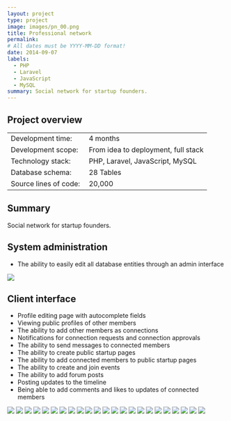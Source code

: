 ```yaml
---
layout: project
type: project
image: images/pn_00.png
title: Professional network
permalink: 
# All dates must be YYYY-MM-DD format!
date: 2014-09-07
labels:
  - PHP
  - Laravel
  - JavaScript
  - MySQL
summary: Social network for startup founders.
---
```


## Project overview

<table>
  <tr>
    <td>Development time:&nbsp;</td>
    <td>4 months</td>
  </tr>
  <tr>
    <td>Development scope:&nbsp;</td>
    <td>From idea to deployment, full stack</td>
  </tr>
  <tr>
    <td>Technology stack:&nbsp;</td>
    <td>PHP, Laravel, JavaScript, MySQL</td>
  </tr>
  <tr>
    <td>Database schema:&nbsp;</td>
    <td>28 Tables</td>
  </tr>
  <tr>
    <td>Source lines of code:&nbsp;</td>
    <td>20,000</td>
  </tr>
</table>

## Summary

Social network for startup founders.

## System administration

- The ability to easily edit all database entities through an admin interface

<div class="ui small rounded images">
  <a href="../images/pn_01.png" target="_blank"><img class="ui image" src="../images/pn_01.png"></a>
</div>

## Client interface

- Profile editing page with autocomplete fields
- Viewing public profiles of other members
- The ability to add other members as connections
- Notifications for connection requests and connection approvals
- The ability to send messages to connected members
- The ability to create public startup pages
- The ability to add connected members to public startup pages
- The ability to create and join events
- The ability to add forum posts
- Posting updates to the timeline
- Being able to add comments and likes to updates of connected members

<div class="ui small rounded images">
  <a href="../images/pn_01.png" target="_blank"><img class="ui image" src="../images/pn_01.png"></a>
  <a href="../images/pn_02.png" target="_blank"><img class="ui image" src="../images/pn_02.png"></a>
  <a href="../images/pn_03.png" target="_blank"><img class="ui image" src="../images/pn_03.png"></a>
  <a href="../images/pn_04.png" target="_blank"><img class="ui image" src="../images/pn_04.png"></a>
  <a href="../images/pn_05a.png" target="_blank"><img class="ui image" src="../images/pn_05a.png"></a>
  <a href="../images/pn_05b.png" target="_blank"><img class="ui image" src="../images/pn_05b.png"></a>
  <a href="../images/pn_05c.png" target="_blank"><img class="ui image" src="../images/pn_05c.png"></a>
  <a href="../images/pn_05d.png" target="_blank"><img class="ui image" src="../images/pn_05d.png"></a>
  <a href="../images/pn_05e.png" target="_blank"><img class="ui image" src="../images/pn_05e.png"></a>
  <a href="../images/pn_05f.png" target="_blank"><img class="ui image" src="../images/pn_05f.png"></a>
  <a href="../images/pn_06.png" target="_blank"><img class="ui image" src="../images/pn_06.png"></a>
  <a href="../images/pn_07.png" target="_blank"><img class="ui image" src="../images/pn_07.png"></a>
  <a href="../images/pn_08.png" target="_blank"><img class="ui image" src="../images/pn_08.png"></a>
  <a href="../images/pn_09.png" target="_blank"><img class="ui image" src="../images/pn_09.png"></a>
  <a href="../images/pn_10.png" target="_blank"><img class="ui image" src="../images/pn_10.png"></a>
  <a href="../images/pn_11.png" target="_blank"><img class="ui image" src="../images/pn_11.png"></a>
  <a href="../images/pn_12.png" target="_blank"><img class="ui image" src="../images/pn_12.png"></a>
  <a href="../images/pn_13.png" target="_blank"><img class="ui image" src="../images/pn_13.png"></a>
  <a href="../images/pn_14.png" target="_blank"><img class="ui image" src="../images/pn_14.png"></a>
  <a href="../images/pn_15.png" target="_blank"><img class="ui image" src="../images/pn_15.png"></a>
  <a href="../images/pn_16.png" target="_blank"><img class="ui image" src="../images/pn_16.png"></a>
  <a href="../images/pn_17.png" target="_blank"><img class="ui image" src="../images/pn_17.png"></a>
  <a href="../images/pn_18.png" target="_blank"><img class="ui image" src="../images/pn_18.png"></a>
</div>

